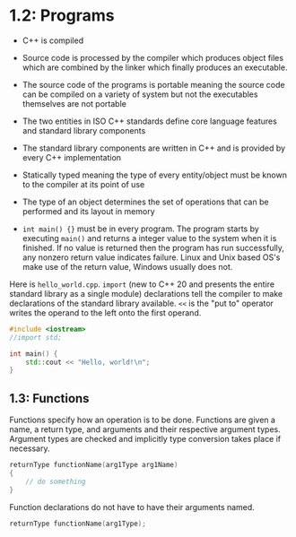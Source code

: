 # 1.2: Programs
- C++ is compiled
- Source code is processed by the compiler which produces object files which are combined by the linker which finally produces an executable.
- The source code of the programs is portable meaning the source code can be compiled on a variety of system but not the executables themselves are not portable
- The two entities in ISO C++ standards define core language features and standard library components
- The standard library components are written in C++ and is provided by every C++ implementation
- Statically typed meaning the type of every entity/object must be known to the compiler at its point of use
- The type of an object determines the set of operations that can be performed and its layout in memory

- `int main() {}` must be in every program. The program starts by executing `main()` and returns a integer value to the system when it is finished. If no value is returned then the program has run successfully, any nonzero return value indicates failure. Linux and Unix based OS's make use of the return value, Windows usually does not.

Here is `hello_world.cpp`. `import` (new to C++ 20 and presents the entire standard library as a single module) declarations tell the compiler to make declarations of the standard library available. `<<` is the "put to" operator writes the operand to the left onto the first operand.
```c++
#include <iostream>
//import std;

int main() {
	std::cout << "Hello, world!\n";
}
```

## 1.3: Functions
Functions specify how an operation is to be done. Functions are given a name, a return type, and arguments and their respective argument types. Argument types are checked and implicitly type conversion takes place if necessary.

```c++
returnType functionName(arg1Type arg1Name)
{
	// do something
}
```

Function declarations do not have to have their arguments named.
```c++
returnType functionName(arg1Type);
```

